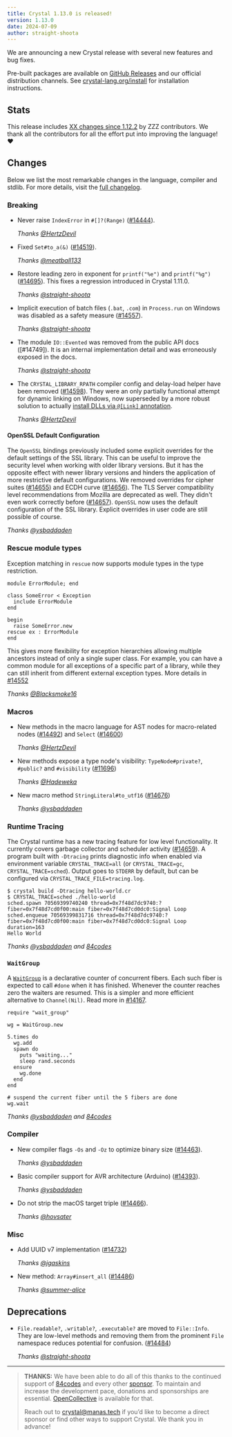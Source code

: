 ```yaml
---
title: Crystal 1.13.0 is released!
version: 1.13.0
date: 2024-07-09
author: straight-shoota
---
```

We are announcing a new Crystal release with several new features and bug fixes.

Pre-built packages are available on [GitHub Releases](https://github.com/crystal-lang/crystal/releases/tag/1.13.0)
and our official distribution channels.
See [crystal-lang.org/install](https://crystal-lang.org/install/) for
installation instructions.

## Stats

This release includes [XX changes since 1.12.2](https://github.com/crystal-lang/crystal/pulls?q=is%3Apr+milestone%3A1.13.0)
by ZZZ contributors. We thank all the contributors for all the effort put into
improving the language! ❤️

## Changes

Below we list the most remarkable changes in the language, compiler and stdlib.
For more details, visit the [full changelog](https://github.com/crystal-lang/crystal/releases/tag/1.13.0).

### Breaking

- Never raise `IndexError` in `#[]?(Range)` ([#14444](https://github.com/crystal-lang/crystal/pull/14444)).

  _Thanks [@HertzDevil]_

- Fixed `Set#to_a(&)` ([#14519](https://github.com/crystal-lang/crystal/pull/14519)).

  _Thanks [@meatball133]_

- Restore leading zero in exponent for `printf("%e")` and `printf("%g")` ([#14695](https://github.com/crystal-lang/crystal/issues/14682)). This fixes a regression introduced in Crystal 1.11.0.

  _Thanks [@straight-shoota]_

- Implicit execution of batch files (`.bat`, `.com`) in `Process.run` on Windows was disabled as a safety measure ([#14557](https://github.com/crystal-lang/crystal/pull/14557)).

  _Thanks [@straight-shoota]_

- The module `IO::Evented` was removed from the public API docs  ([#14749]). It is an internal implementation detail and was erroneously exposed in the docs.

  _Thanks [@straight-shoota]_

- The `CRYSTAL_LIBRARY_RPATH` compiler config and delay-load helper have been removed ([#14598](https://github.com/crystal-lang/crystal/pull/14598)). They were an only partially functional attempt for dynamic linking on Windows, now superseded by a more robust solution to actually [install DLLs via `@[Link]` annotation](https://github.com/crystal-lang/crystal/issues/13858).

  _Thanks [@HertzDevil]_

#### OpenSSL Default Configuration

The `OpenSSL` bindings previously included some explicit overrides for the default settings of the SSL library. This can be useful to improve the security level when working with older library versions. But it has the opposite effect with newer library versions and hinders the application of more restrictive default configurations.
We removed overrides for cipher suites ([#14655](https://github.com/crystal-lang/crystal/pull/14655)) and ECDH curve ([#14656](https://github.com/crystal-lang/crystal/pull/14656)). The TLS Server compatibility level recommendations from Mozilla are deprecated as well. They didn't even work correctly before ([#14657](https://github.com/crystal-lang/crystal/pull/14657)).
`OpenSSL` now uses the default configuration of the SSL library. Explicit overrides in user code are still possible of course.

_Thanks [@ysbaddaden]_

### Rescue module types

Exception matching in `rescue` now supports module types in the type restriction.

```crystal
module ErrorModule; end

class SomeError < Exception
  include ErrorModule
end

begin
  raise SomeError.new
rescue ex : ErrorModule
end
```

 This gives more flexibility for exception hierarchies allowing multiple ancestors instead of only a single super class. For example, you can have a common module for all exceptions of a specific part of a library, while they can still inherit from different external exception types.
 More details in [#14552](https://github.com/crystal-lang/crystal/pull/14552)

_Thanks [@Blacksmoke16]_

### Macros

- New methods in the macro language for AST nodes for macro-related nodes ([#14492](https://github.com/crystal-lang/crystal/pull/14492)) and `Select` ([#14600](https://github.com/crystal-lang/crystal/pull/14600))

  _Thanks [@HertzDevil]_
- New methods expose a type node's visibility: `TypeNode#private?`, `#public?` and `#visibility` ([#11696](https://github.com/crystal-lang/crystal/pull/11696))

  _Thanks [@Hadeweka]_
- New macro method `StringLiteral#to_utf16` ([#14676](https://github.com/crystal-lang/crystal/pull/14676))

  _Thanks [@ysbaddaden]_

### Runtime Tracing

The Crystal runtime has a new tracing feature for low level functionality. It currently covers garbage collector and scheduler activity ([#14659](https://github.com/crystal-lang/crystal/pull/14659)).
A program built with `-Dtracing` prints diagnostic info when enabled via environment variable `CRYSTAL_TRACE=all` (or `CRYSTAL_TRACE=gc`, `CRYSTAL_TRACE=sched`). Output goes to `STDERR` by default, but can be configured via `CRYSTAL_TRACE_FILE=tracing.log`.

```console
$ crystal build -Dtracing hello-world.cr
$ CRYSTAL_TRACE=sched ./hello-world
sched.spawn 70569399740240 thread=0x7f48d7dc9740:? fiber=0x7f48d7cd0f00:main fiber=0x7f48d7cd0dc0:Signal Loop
sched.enqueue 70569399831716 thread=0x7f48d7dc9740:? fiber=0x7f48d7cd0f00:main fiber=0x7f48d7cd0dc0:Signal Loop duration=163
Hello World
```

_Thanks [@ysbaddaden] and [84codes](https://www.84codes.com/)_

### `WaitGroup`

A [`WaitGroup`](https://crystal-lang.org/api/1.13.0/WaitGroup.html) is a declarative counter of concurrent fibers. Each such fiber is expected to call `#done` when it has finished. Whenever the counter reaches zero the waiters are resumed.
This is a simpler and more efficient alternative to `Channel(Nil)`.
Read more in [#14167](https://github.com/crystal-lang/crystal/pull/14167).

```crystal
require "wait_group"

wg = WaitGroup.new

5.times do
  wg.add
  spawn do
    puts "waiting..."
    sleep rand.seconds
  ensure
    wg.done
  end
end

# suspend the current fiber until the 5 fibers are done
wg.wait
```

_Thanks [@ysbaddaden] and [84codes](https://www.84codes.com/)_
### Compiler

* New compiler flags `-Os` and `-Oz` to optimize binary size ([#14463](https://github.com/crystal-lang/crystal/pull/14463)).

  _Thanks [@ysbaddaden]_

* Basic compiler support for AVR architecture (Arduino) ([#14393](https://github.com/crystal-lang/crystal/pull/14393)).

  _Thanks [@ysbaddaden]_

* Do not strip the macOS target triple ([#14466](https://github.com/crystal-lang/crystal/pull/14466)).

  _Thanks [@hovsater]_

### Misc

* Add UUID v7 implementation ([#14732](https://github.com/crystal-lang/crystal/pull/14732))

  _Thanks [@jgaskins]_

* New method: `Array#insert_all` ([#14486](https://github.com/crystal-lang/crystal/pull/14486))

  _Thanks [@summer-alice]_

## Deprecations

* `File.readable?`, `.writable?`, `.executable?` are moved to `File::Info`. They are low-level methods and removing them from the prominent `File` namespace reduces potential for confusion. ([#14484](https://github.com/crystal-lang/crystal/pull/14484))

  _Thanks [@straight-shoota]_

---

> **THANKS:**
> We have been able to do all of this thanks to the continued support of [84codes](https://www.84codes.com/) and every other [sponsor](/sponsors).
> To maintain and increase the development pace, donations and sponsorships are
> essential. [OpenCollective](https://opencollective.com/crystal-lang) is
> available for that.
>
> Reach out to [crystal@manas.tech](mailto:crystal@manas.tech)
> if you’d like to become a direct sponsor or find other ways to support Crystal.
> We thank you in advance!

[@ysbaddaden]: https://github.com/ysbaddaden
[@jgaskins]: https://github.com/jgaskins
[@HertzDevil]: https://github.com/HertzDevil
[@straight-shoota]: https://github.com/straight-shoota
[@Blacksmoke16]: https://github.com/Blacksmoke16
[@hovsater]: https://github.com/hovsater
[@summer-alice]: https://github.com/summer-alice
[@meatball133]: https://github.com/meatball133
[@Hadeweka]: https://github.com/@Hadeweka

